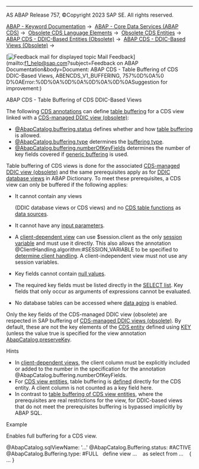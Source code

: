   

* * *

AS ABAP Release 757, ©Copyright 2023 SAP SE. All rights reserved.

[ABAP - Keyword Documentation](javascript:call_link\('abenabap.htm'\)) →  [ABAP - Core Data Services (ABAP CDS)](javascript:call_link\('abencds.htm'\)) →  [Obsolete CDS Language Elements](javascript:call_link\('abencds_obsolete.htm'\)) →  [Obsolete CDS Entities](javascript:call_link\('abencds_entities_obsolete.htm'\)) →  [ABAP CDS - DDIC-Based Entities (Obsolete)](javascript:call_link\('abencds_ddic_entity.htm'\)) →  [ABAP CDS - DDIC-Based Views (Obsolete)](javascript:call_link\('abencds_v1_views.htm'\)) → 

 [![](Mail.gif?object=Mail.gif&sap-language=EN "Feedback mail for displayed topic") Mail Feedback](mailto:f1_help@sap.com?subject=Feedback on ABAP Documentation&body=Document: ABAP CDS - Table Buffering of CDS DDIC-Based Views, ABENCDS_V1_BUFFERING, 757%0D%0A%0
D%0AError:%0D%0A%0D%0A%0D%0A%0D%0ASuggestion for improvement:)

ABAP CDS - Table Buffering of CDS DDIC-Based Views

The following [CDS annotations](javascript:call_link\('abencds_annotation_glosry.htm'\) "Glossary Entry") can define [table buffering](javascript:call_link\('abentable_buffering_glosry.htm'\) "Glossary Entry") for a CDS view linked with a [CDS-managed DDIC view (obsolete)](javascript:call_link\('abencds_mngdddic_view_glosry.htm'\) "Glossary Entry"):

-   [@AbapCatalog.buffering.status](javascript:call_link\('abencds_view_anno_v1.htm'\)) defines whether and how [table buffering](javascript:call_link\('abensap_puffering.htm'\)) is allowed.
-   [@AbapCatalog.buffering.type](javascript:call_link\('abencds_view_anno_v1.htm'\)) determines the [buffering type](javascript:call_link\('abenbuffer_type.htm'\)).
-   [@AbapCatalog.buffering.numberOfKeyFields](javascript:call_link\('abencds_view_anno_v1.htm'\)) determines the number of key fields covered if [generic buffering](javascript:call_link\('abenbuffer_generic_buffering.htm'\)) is used.

Table buffering of CDS views is done for the associated [CDS-managed DDIC view (obsolete)](javascript:call_link\('abencds_mngdddic_view_glosry.htm'\) "Glossary Entry") and the same prerequisites apply as for [DDIC database views](javascript:call_link\('abenddic_database_views.htm'\)) in ABAP Dictionary. To meet these prerequisites, a CDS view can only be buffered if the following applies:

-   It cannot contain any views
    
    (DDIC database views or CDS views) and no [CDS table functions](javascript:call_link\('abencds_table_function_glosry.htm'\) "Glossary Entry") as [data sources](javascript:call_link\('abencds_data_source_v1.htm'\)).
    
-   It cannot have any [input parameters](javascript:call_link\('abencds_parameter_list_v1.htm'\)).
-   A [client-dependent view](javascript:call_link\('abencds_view_client_handling_v1.htm'\)) can use $session.client as the only [session variable](javascript:call_link\('abencds_session_variable_v1.htm'\)) and must use it directly. This also allows the annotation @ClientHandling.algorithm:#SESSION\_VARIABLE to be specified to [determine client handling](javascript:call_link\('abencds_view_client_handling_v1.htm'\)). A client-independent view must not use any session variables.
-   Key fields cannot contain [null values](javascript:call_link\('abennull_value_glosry.htm'\) "Glossary Entry").
-   The required key fields must be listed directly in the [SELECT list](javascript:call_link\('abencds_select_list_v1.htm'\)). Key fields that only occur as arguments of expressions cannot be evaluated.
-   No database tables can be accessed where [data aging](javascript:call_link\('abendata_aging_glosry.htm'\) "Glossary Entry") is enabled.

Only the key fields of the CDS-managed DDIC view (obsolete) are respected in SAP buffering of [CDS-managed DDIC views (obsolete)](javascript:call_link\('abencds_mngdddic_view_glosry.htm'\) "Glossary Entry"). By default, these are not the key elements of the [CDS entity](javascript:call_link\('abencds_entity_glosry.htm'\) "Glossary Entry") defined using [KEY](javascript:call_link\('abencds_select_list_entry_v1.htm'\)) (unless the value true is specified for the view annotation [AbapCatalog.preserveKey](javascript:call_link\('abencds_view_anno_v1.htm'\)).

Hints

-   In [client-dependent views](javascript:call_link\('abencds_view_client_handling_v1.htm'\)), the client column must be explicitly included or added to the number in the specification for the annotation @AbapCatalog.buffering.numberOfKeyFields.
-   For [CDS view entities](javascript:call_link\('abencds_v2_view_glosry.htm'\) "Glossary Entry"), table buffering is [defined](javascript:call_link\('abencds_v2_view_buffering.htm'\)) directly for the CDS entity. A client column is not counted as a key field here.
-   In contrast to [table buffering of CDS view entities](javascript:call_link\('abencds_v2_view_buffering.htm'\)), where the prerequisites are real restrictions for the view, for DDIC-based views that do not meet the prerequisites buffering is bypassed implicitly by ABAP SQL.

Example

Enables full buffering for a CDS view.

@AbapCatalog.sqlViewName: '...'
@AbapCatalog.Buffering.status: #ACTIVE
@AbapCatalog.Buffering.type: #FULL
  define view ...
   as select from ...
   { ... }